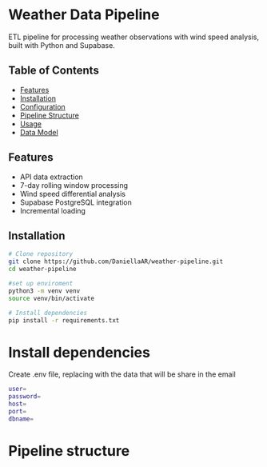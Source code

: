 # Weather Data Pipeline

ETL pipeline for processing weather observations with wind speed analysis, built with Python and Supabase.

## Table of Contents
- [Features](#-features)
- [Installation](#-installation)
- [Configuration](#-configuration)
- [Pipeline Structure](#-pipeline-structure)
- [Usage](#-usage)
- [Data Model](#-data-model)

## Features
- API data extraction
- 7-day rolling window processing
- Wind speed differential analysis
- Supabase PostgreSQL integration
- Incremental loading

##  Installation
```bash
# Clone repository
git clone https://github.com/DaniellaAR/weather-pipeline.git
cd weather-pipeline

#set up enviroment 
python3 -m venv venv
source venv/bin/activate

# Install dependencies
pip install -r requirements.txt
```

# Install dependencies
Create .env file, replacing with the data that will be share in the email
```bash
user=
password=
host=
port=
dbname=
```

# Pipeline structure





